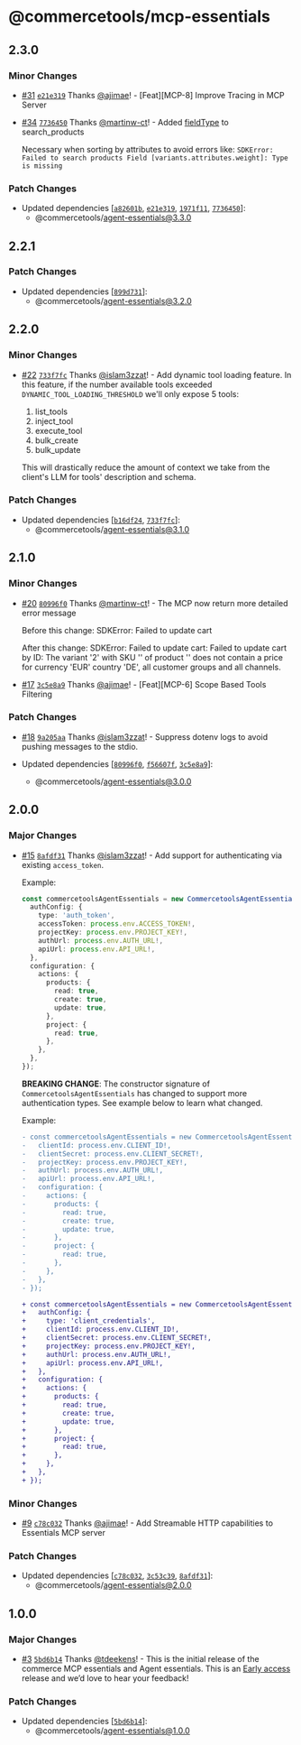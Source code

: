 # @commercetools/mcp-essentials

## 2.3.0

### Minor Changes

- [#31](https://github.com/commercetools/mcp-essentials/pull/31) [`e21e319`](https://github.com/commercetools/mcp-essentials/commit/e21e3193baa3a2d83eafcea22d5c9181d8fea2f1) Thanks [@ajimae](https://github.com/ajimae)! - [Feat][MCP-8] Improve Tracing in MCP Server

- [#34](https://github.com/commercetools/mcp-essentials/pull/34) [`7736450`](https://github.com/commercetools/mcp-essentials/commit/773645010a8006b5f952fbbbc0c729d95ab45c4f) Thanks [@martinw-ct](https://github.com/martinw-ct)! - Added [fieldType](https://docs.commercetools.com/api/search-query-language#ctp:api:type:SearchFieldType) to search_products

  Necessary when sorting by attributes to avoid errors like: `SDKError: Failed to search products Field [variants.attributes.weight]: Type is missing`

### Patch Changes

- Updated dependencies [[`a82601b`](https://github.com/commercetools/mcp-essentials/commit/a82601b8ffe345d83db0c9d93bb70c411ba89f3d), [`e21e319`](https://github.com/commercetools/mcp-essentials/commit/e21e3193baa3a2d83eafcea22d5c9181d8fea2f1), [`1971f11`](https://github.com/commercetools/mcp-essentials/commit/1971f11cc5a5a702c055615e2804ccf4d996e08c), [`7736450`](https://github.com/commercetools/mcp-essentials/commit/773645010a8006b5f952fbbbc0c729d95ab45c4f)]:
  - @commercetools/agent-essentials@3.3.0

## 2.2.1

### Patch Changes

- Updated dependencies [[`899d731`](https://github.com/commercetools/mcp-essentials/commit/899d7319cd5c7f29bcefb45e5db5aa88c38bfe3c)]:
  - @commercetools/agent-essentials@3.2.0

## 2.2.0

### Minor Changes

- [#22](https://github.com/commercetools/mcp-essentials/pull/22) [`733f7fc`](https://github.com/commercetools/mcp-essentials/commit/733f7fc382fe1e87b3009f978201190f1fb198d2) Thanks [@islam3zzat](https://github.com/islam3zzat)! - Add dynamic tool loading feature.
  In this feature, if the number available tools exceeded `DYNAMIC_TOOL_LOADING_THRESHOLD` we'll only expose 5 tools:
  1. list_tools
  2. inject_tool
  3. execute_tool
  4. bulk_create
  5. bulk_update

  This will drastically reduce the amount of context we take from the client's LLM for tools' description and schema.

### Patch Changes

- Updated dependencies [[`b16df24`](https://github.com/commercetools/mcp-essentials/commit/b16df24a9d81c384fbb37b0c9cccaafc8c5616dc), [`733f7fc`](https://github.com/commercetools/mcp-essentials/commit/733f7fc382fe1e87b3009f978201190f1fb198d2)]:
  - @commercetools/agent-essentials@3.1.0

## 2.1.0

### Minor Changes

- [#20](https://github.com/commercetools/mcp-essentials/pull/20) [`80996f0`](https://github.com/commercetools/mcp-essentials/commit/80996f0469a23fba77c2ddaccfda397adc3884b6) Thanks [@martinw-ct](https://github.com/martinw-ct)! - The MCP now return more detailed error message

  Before this change:
  SDKError: Failed to update cart

  After this change:
  SDKError: Failed to update cart: Failed to update cart by ID: The variant '2' with SKU '<blah>' of product '<blah>' does not contain a price for currency 'EUR' country 'DE', all customer groups and all channels.

- [#17](https://github.com/commercetools/mcp-essentials/pull/17) [`3c5e8a9`](https://github.com/commercetools/mcp-essentials/commit/3c5e8a96d282135aa65d0cd02c208bb76b2d1cd7) Thanks [@ajimae](https://github.com/ajimae)! - [Feat][MCP-6] Scope Based Tools Filtering

### Patch Changes

- [#18](https://github.com/commercetools/mcp-essentials/pull/18) [`9a205aa`](https://github.com/commercetools/mcp-essentials/commit/9a205aae5289e712ebcc8241a161fbeb4caeabc8) Thanks [@islam3zzat](https://github.com/islam3zzat)! - Suppress dotenv logs to avoid pushing messages to the stdio.

- Updated dependencies [[`80996f0`](https://github.com/commercetools/mcp-essentials/commit/80996f0469a23fba77c2ddaccfda397adc3884b6), [`f56607f`](https://github.com/commercetools/mcp-essentials/commit/f56607fceb37af6f1d9c21585cf9241d722847e2), [`3c5e8a9`](https://github.com/commercetools/mcp-essentials/commit/3c5e8a96d282135aa65d0cd02c208bb76b2d1cd7)]:
  - @commercetools/agent-essentials@3.0.0

## 2.0.0

### Major Changes

- [#15](https://github.com/commercetools/mcp-essentials/pull/15) [`8afdf31`](https://github.com/commercetools/mcp-essentials/commit/8afdf317ec92397e5a4b51d87bf2936135d25941) Thanks [@islam3zzat](https://github.com/islam3zzat)! - Add support for authenticating via existing `access_token`.

  Example:

  ```ts
  const commercetoolsAgentEssentials = new CommercetoolsAgentEssentials({
    authConfig: {
      type: 'auth_token',
      accessToken: process.env.ACCESS_TOKEN!,
      projectKey: process.env.PROJECT_KEY!,
      authUrl: process.env.AUTH_URL!,
      apiUrl: process.env.API_URL!,
    },
    configuration: {
      actions: {
        products: {
          read: true,
          create: true,
          update: true,
        },
        project: {
          read: true,
        },
      },
    },
  });
  ```

  **BREAKING CHANGE**: The constructor signature of `CommercetoolsAgentEssentials` has changed to support more authentication types. See example below to learn what changed.

  Example:

  ```diff
  - const commercetoolsAgentEssentials = new CommercetoolsAgentEssentials({
  -   clientId: process.env.CLIENT_ID!,
  -   clientSecret: process.env.CLIENT_SECRET!,
  -   projectKey: process.env.PROJECT_KEY!,
  -   authUrl: process.env.AUTH_URL!,
  -   apiUrl: process.env.API_URL!,
  -   configuration: {
  -     actions: {
  -       products: {
  -         read: true,
  -         create: true,
  -         update: true,
  -       },
  -       project: {
  -         read: true,
  -       },
  -     },
  -   },
  - });

  + const commercetoolsAgentEssentials = new CommercetoolsAgentEssentials({
  +   authConfig: {
  +     type: 'client_credentials',
  +     clientId: process.env.CLIENT_ID!,
  +     clientSecret: process.env.CLIENT_SECRET!,
  +     projectKey: process.env.PROJECT_KEY!,
  +     authUrl: process.env.AUTH_URL!,
  +     apiUrl: process.env.API_URL!,
  +   },
  +   configuration: {
  +     actions: {
  +       products: {
  +         read: true,
  +         create: true,
  +         update: true,
  +       },
  +       project: {
  +         read: true,
  +       },
  +     },
  +   },
  + });
  ```

### Minor Changes

- [#9](https://github.com/commercetools/mcp-essentials/pull/9) [`c78c032`](https://github.com/commercetools/mcp-essentials/commit/c78c032a9fcdbfd3598d16774cdc449f146cc9b1) Thanks [@ajimae](https://github.com/ajimae)! - Add Streamable HTTP capabilities to Essentials MCP server

### Patch Changes

- Updated dependencies [[`c78c032`](https://github.com/commercetools/mcp-essentials/commit/c78c032a9fcdbfd3598d16774cdc449f146cc9b1), [`3c53c39`](https://github.com/commercetools/mcp-essentials/commit/3c53c3908ed3f69f79b3df8bd709f215654de2c5), [`8afdf31`](https://github.com/commercetools/mcp-essentials/commit/8afdf317ec92397e5a4b51d87bf2936135d25941)]:
  - @commercetools/agent-essentials@2.0.0

## 1.0.0

### Major Changes

- [#3](https://github.com/commercetools/mcp-essentials/pull/3) [`5bd6b14`](https://github.com/commercetools/mcp-essentials/commit/5bd6b14c61ca0bd333f9a152575aae79885adee9) Thanks [@tdeekens](https://github.com/tdeekens)! - This is the initial release of the commerce MCP essentials and Agent essentials. This is an [Early access](https://docs.commercetools.com/offering/api-compatibility#early-access) release and we’d love to hear your feedback!

### Patch Changes

- Updated dependencies [[`5bd6b14`](https://github.com/commercetools/mcp-essentials/commit/5bd6b14c61ca0bd333f9a152575aae79885adee9)]:
  - @commercetools/agent-essentials@1.0.0

